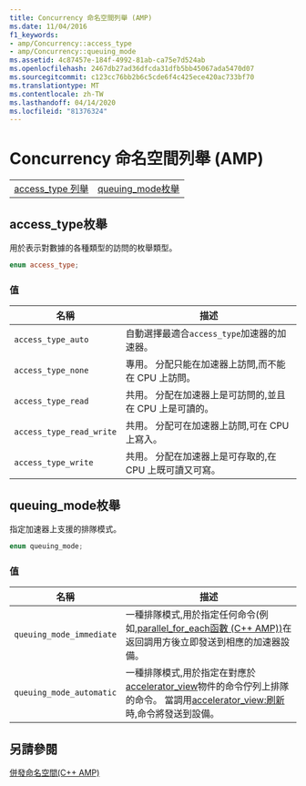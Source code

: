 ```yaml
---
title: Concurrency 命名空間列舉 (AMP)
ms.date: 11/04/2016
f1_keywords:
- amp/Concurrency::access_type
- amp/Concurrency::queuing_mode
ms.assetid: 4c87457e-184f-4992-81ab-ca75e7d524ab
ms.openlocfilehash: 2467db27ad36dfcda31dfb5bb45067ada5470d07
ms.sourcegitcommit: c123cc76bb2b6c5cde6f4c425ece420ac733bf70
ms.translationtype: MT
ms.contentlocale: zh-TW
ms.lasthandoff: 04/14/2020
ms.locfileid: "81376324"
---
```

# <a name="concurrency-namespace-enums-amp"></a>Concurrency 命名空間列舉 (AMP)

|||
|-|-|
|[access_type 列舉](#access_type)|[queuing_mode枚舉](#queuing_mode)|

## <a name="access_type-enumeration"></a><a name="access_type"></a>access_type枚舉

用於表示對數據的各種類型的訪問的枚舉類型。

```cpp
enum access_type;
```

### <a name="values"></a>值

|名稱|描述|
|----------|-----------------|
|`access_type_auto`|自動選擇最適合`access_type`加速器的加速器。|
|`access_type_none`|專用。 分配只能在加速器上訪問,而不能在 CPU 上訪問。|
|`access_type_read`|共用。 分配在加速器上是可訪問的,並且在 CPU 上是可讀的。|
|`access_type_read_write`|共用。 分配可在加速器上訪問,可在 CPU 上寫入。|
|`access_type_write`|共用。 分配在加速器上是可存取的,在 CPU 上既可讀又可寫。|

## <a name="queuing_mode-enumeration"></a><a name="queuing_mode"></a>queuing_mode枚舉

指定加速器上支援的排隊模式。

```cpp
enum queuing_mode;
```

### <a name="values"></a>值

|名稱|描述|
|----------|-----------------|
|`queuing_mode_immediate`|一種排隊模式,用於指定任何命令(例如[,parallel_for_each函數 (C++ AMP))](concurrency-namespace-functions-amp.md#parallel_for_each)在返回調用方後立即發送到相應的加速器設備。|
|`queuing_mode_automatic`|一種排隊模式,用於指定在對應於[accelerator_view](accelerator-view-class.md)物件的命令佇列上排隊的命令。 當調用[accelerator_view:刷新](accelerator-view-class.md#flush)時,命令將發送到設備。|

## <a name="see-also"></a>另請參閱

[併發命名空間(C++ AMP)](concurrency-namespace-cpp-amp.md)
